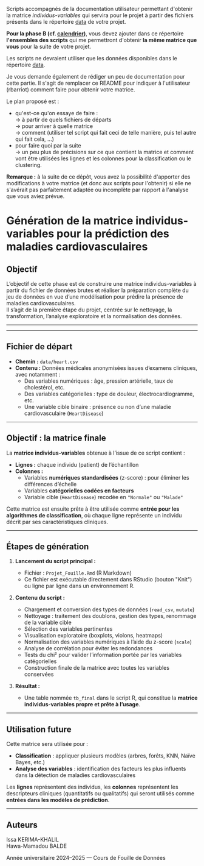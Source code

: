 Scripts accompagnés de la documentation utilisateur permettant d'obtenir la matrice *individus-variables* qui servira pour le projet à partir des fichiers présents dans le répertoire [data](../data) de votre projet.

**Pour la phase B (cf. [calendrier](../README.md#calendrier))**, vous devez ajouter dans ce répertoire **l'ensembles des scripts** qui me permettront d'obtenir **la même matrice que vous** pour la suite de votre projet.

Les scripts ne devraient utiliser que les données disponibles dans le répertoire [data](../data).

Je vous demande également de rédiger un peu de documentation pour cette partie. Il s'agit de remplacer ce README pour indiquer à l'utilisateur (rbarriot) comment faire pour obtenir votre matrice.

Le plan proposé est :
- qu'est-ce qu'on essaye de faire :\
  → à partir de quels fichiers de départs\
  → pour arriver à quelle matrice\
  → comment (utiliser tel script qui fait ceci de telle manière, puis tel autre qui fait cela, ...)
- pour faire quoi par la suite\
  → un peu plus de précisions sur ce que contient la matrice et comment vont être utilisées les lignes et les colonnes pour la classification ou le clustering.


**Remarque :** à la suite de ce dépôt, vous avez la possibilité d'apporter des modifications à votre matrice (et donc aux scripts pour l'obtenir) si elle ne s'avérait pas parfaitement adaptée ou incomplète par rapport à l'analyse que vous aviez prévue.


# Génération de la matrice individus-variables pour la prédiction des maladies cardiovasculaires

## Objectif

L’objectif de cette phase est de construire une matrice individus-variables à partir du fichier de données brutes et réaliser la préparation complète du jeu de données en vue d’une modélisation pour prédire la présence de maladies cardiovasculaires.  
Il s’agit de la première étape du projet, centrée sur le nettoyage, la transformation, l’analyse exploratoire et la normalisation des données.

---

---

## Fichier de départ

- **Chemin :** `data/heart.csv`  
- **Contenu :** Données médicales anonymisées issues d’examens cliniques, avec notamment :
  - Des variables numériques : âge, pression artérielle, taux de cholestérol, etc.
  - Des variables catégorielles : type de douleur, électrocardiogramme, etc.
  - Une variable cible binaire : présence ou non d’une maladie cardiovasculaire (`HeartDisease`)

---

## Objectif : la matrice finale

La **matrice individus-variables** obtenue à l’issue de ce script contient :

- **Lignes :** chaque individu (patient) de l’échantillon
- **Colonnes :**
  - Variables **numériques standardisées** (z-score) : pour éliminer les différences d’échelle
  - Variables **catégorielles codées en facteurs**
  - Variable cible (`HeartDisease`) recodée en `"Normale"` ou `"Malade"`

Cette matrice est ensuite prête à être utilisée comme **entrée pour les algorithmes de classification**, où chaque ligne représente un individu décrit par ses caractéristiques cliniques.

---

## Étapes de génération

1. **Lancement du script principal :**
   - Fichier : `Projet_Fouille.Rmd` (R Markdown)
   - Ce fichier est exécutable directement dans RStudio (bouton "Knit") ou ligne par ligne dans un environnement R.

2. **Contenu du script :**
   - Chargement et conversion des types de données (`read_csv`, `mutate`)
   - Nettoyage : traitement des doublons, gestion des types, renommage de la variable cible
   - Sélection des variables pertinentes
   - Visualisation exploratoire (boxplots, violons, heatmaps)
   - Normalisation des variables numériques à l’aide du z-score (`scale`)
   - Analyse de corrélation pour éviter les redondances
   - Tests du chi² pour valider l’information portée par les variables catégorielles
   - Construction finale de la matrice avec toutes les variables conservées

3. **Résultat :**
   - Une table nommée `tb_final` dans le script R, qui constitue la **matrice individus-variables propre et prête à l’usage**.

---

## Utilisation future

Cette matrice sera utilisée pour :

- **Classification** : appliquer plusieurs modèles (arbres, forêts, KNN, Naïve Bayes, etc.)
- **Analyse des variables** : identification des facteurs les plus influents dans la détection de maladies cardiovasculaires

Les **lignes** représentent des individus, les **colonnes** représentent les descripteurs cliniques (quantitatifs ou qualitatifs) qui seront utilisés comme **entrées dans les modèles de prédiction**.

---

## Auteurs

Issa KERIMA-KHALIL  
Hawa-Mamadou BALDE  

Année universitaire 2024–2025 — Cours de Fouille de Données

